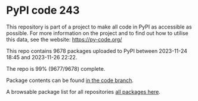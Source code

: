 # PyPI code 243

This repository is part of a project to make all code in PyPI as accessible as possible. For more information 
on the project and to find out how to utilise this data, see the website: https://py-code.org/

This repo contains 9678 packages uploaded to PyPI between 
2023-11-24 18:45 and 2023-11-26 22:22.

The repo is 99% (9677/9678) complete.

Package contents can be found [in the code branch](https://github.com/pypi-data/pypi-mirror-243/tree/code/packages).

A browsable package list for all repositories [all packages here](https://py-code.org/repositories/pypi-mirror-243).


